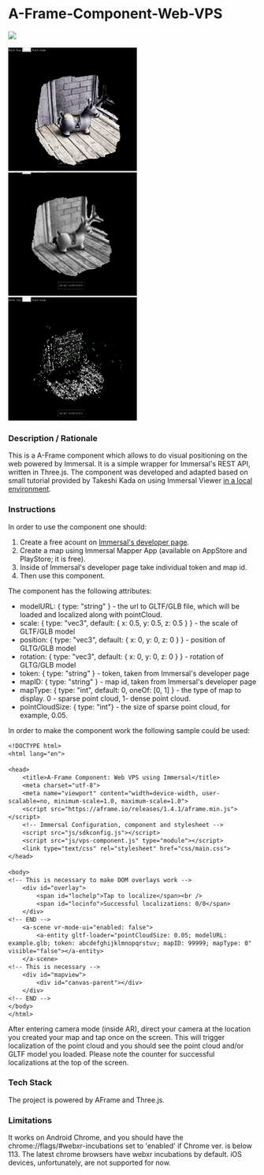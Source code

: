 # A-Frame-Component-Web-VPS
<img src="img/screenshot.gif" height="400">
<p float="left">
<img src="img/glb.jpg" alt="GLB model generated" height="250"><img src="img/dense.jpg" alt="Dense map generated" height="250"><img src="img/sparse.jpg" alt="Sparse map generated" height="250">
</p>


### **Description / Rationale**
This is a A-Frame component which allows to do visual positioning on the web powered by Immersal. It is a simple wrapper for Immersal's REST API, written in Three.js. The component was developed and adapted based on small tutorial provided by Takeshi Kada on using Immersal Viewer <a href="https://zenn.dev/tkada/articles/1b144d1a427148">in a local environment</a>.  

### **Instructions**

In order to use the component one should: 
1. Create a free acount on <a href="https://developers.immersal.com/"> Immersal's developer page</a>.
2. Create a map using Immersal Mapper App (available on AppStore and PlayStore; it is free).
3. Inside of Immersal's developer page take individual token and map id.
3. Then use this component. 

The component has the following attributes: 
* modelURL: { type: "string" } - the url to GLTF/GLB file, which will be loaded and localized along with pointCloud. 
* scale: { type: "vec3", default: { x: 0.5, y: 0.5, z: 0.5 } } - the scale of GLTF/GLB model
* position: { type: "vec3", default: { x: 0, y: 0, z: 0 } } - position of GLTG/GLB model
* rotation: { type: "vec3", default: { x: 0, y: 0, z: 0 } } - rotation of GLTG/GLB model
* token: { type: "string" } - token, taken from Immersal's developer page
* mapID: { type: "string" } - map id, taken from Immersal's developer page
* mapType: { type: "int", default: 0, oneOf: [0, 1] } - the type of map to display. 0 - sparse point cloud, 1- dense point cloud.
* pointCloudSize: { type: "int"} - the size of sparse point cloud, for example, 0.05.

In order to make the component work the following sample could be used:
```
<!DOCTYPE html>
<html lang="en">

<head>
    <title>A-Frame Component: Web VPS using Immersal</title>
    <meta charset="utf-8">
    <meta name="viewport" content="width=device-width, user-scalable=no, minimum-scale=1.0, maximum-scale=1.0">
    <script src="https://aframe.io/releases/1.4.1/aframe.min.js"></script>
    <!-- Immersal Configuration, component and stylesheet --> 
    <script src="js/sdkconfig.js"></script>
    <script src="js/vps-component.js" type="module"></script>
    <link type="text/css" rel="stylesheet" href="css/main.css">
</head>

<body>
<!-- This is necessary to make DOM overlays work -->
    <div id="overlay">
        <span id="lochelp">Tap to localize</span><br />
        <span id="locinfo">Successful localizations: 0/0</span>
    </div>
<!-- END -->
    <a-scene vr-mode-ui="enabled: false">
        <a-entity gltf-loader="pointCloudSize: 0.05; modelURL: example.glb; token: abcdefghijklmnopqrstuv; mapID: 99999; mapType: 0" visible="false"></a-entity>
    </a-scene>
<!-- This is necessary -->
    <div id="mapview">
        <div id="canvas-parent"></div>
    </div>
<!-- END -->
</body>
</html>
```
After entering camera mode (inside AR), direct your camera at the location you created your map and tap once on the screen. This will trigger localization of the point cloud and you should see the point cloud and/or GLTF model you loaded. Please note the counter for successful localizations at the top of the screen.  

### **Tech Stack**
The project is powered by AFrame and Three.js. 

### **Limitations**
It works on Android Chrome, and you should have the chrome://flags/#webxr-incubations set to 'enabled' if Chrome ver. is below 113. The latest chrome browsers have webxr incubations by default. iOS devices, unfortunately, are not supported for now. 
